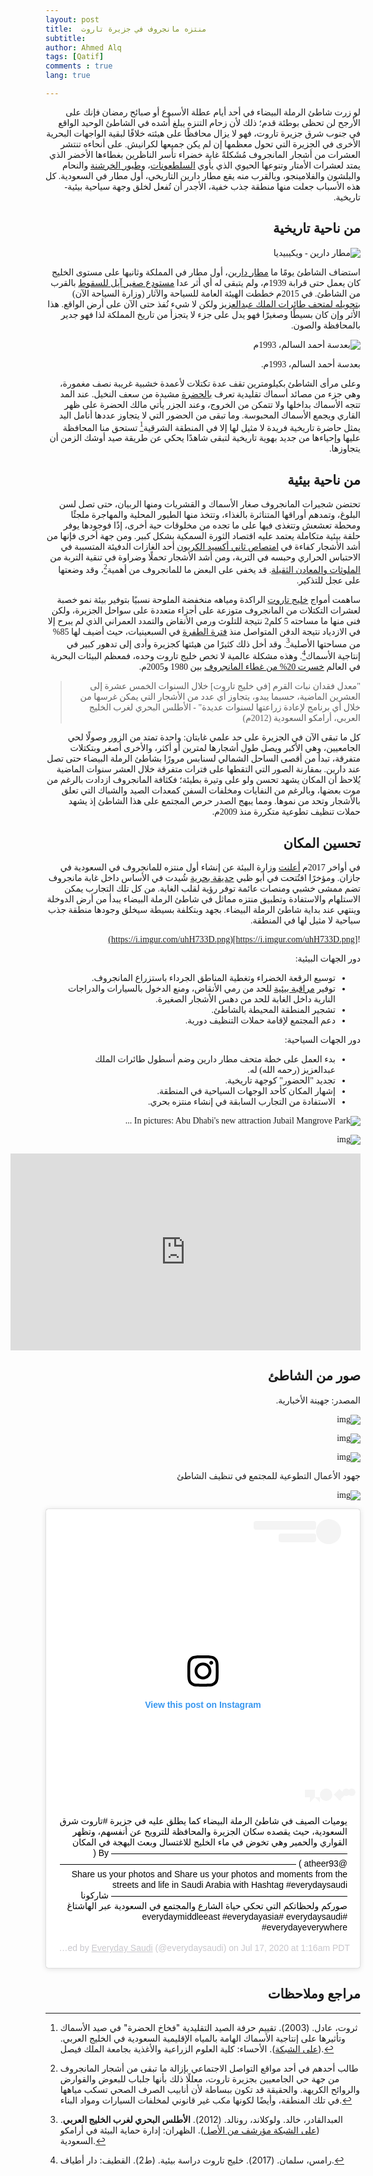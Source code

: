 ```yaml
---
layout: post
title:  منتزه مانجروف في جزيرة تاروت
subtitle: 
author: Ahmed Alq
tags: [Qatif]
comments : true
lang: true

---
```


<div dir="rtl" style="font-family: 'Amiri', serif;" markdown="1">



لو زرت شاطئ الرملة البيضاء في أحد أيام عطلة الأسبوع أو صبائح رمضان فإنك على الأرجح لن تحظى بوطئة قدم؛ ذلك لأن زحام التنزه يبلغ أشده في الشاطئ الوحيد الواقع في جنوب شرق جزيرة تاروت، فهو لا يزال محافظًا على هيئته خلافًا لبقية الواجهات البحرية الأخرى في الجزيرة التي تحول معظمها إن لم يكن جميعها لكرانيش. على أنحاءه تنتشر العشرات من أشجار المانجروف مُشَكلةً غابة خضراء تأسر الناظرين بغطاءها الأخضر الذي يمتد لعشرات الأمتار وتنوعها الحيوي الذي يأوي [السلطعونات](https://ar.wikipedia.org/wiki/%D8%B3%D8%B1%D8%B7%D8%A7%D9%86_%D8%A3%D8%B2%D8%B1%D9%82_%D8%B3%D8%A7%D8%A8%D8%AD)، و[طيور الخرشنة](https://ar.wikipedia.org/wiki/%D8%AE%D8%B1%D8%B4%D9%86%D8%A7%D9%88%D8%A7%D8%AA) والنحام والبلشون والفلامينجو، وبالقرب منه يقع مطار دارين التاريخي، أول مطار في السعودية.  كل هذه الأسباب جعلت منها منطقة جذب خفية، الأجدر أن تُفعل لخلق وجهة سياحية بيئية-تاريخية.



## من ناحية تاريخية

![مطار دارين - ويكيبيديا](https://upload.wikimedia.org/wikipedia/commons/thumb/b/b4/%D8%AE%D9%84%D9%81_%D9%85%D8%B7%D8%A7%D8%B1_%D8%AF%D8%A7%D8%B1%D9%8A%D9%862.jpg/300px-%D8%AE%D9%84%D9%81_%D9%85%D8%B7%D8%A7%D8%B1_%D8%AF%D8%A7%D8%B1%D9%8A%D9%862.jpg)

استضاف الشاطئ يومًا ما [مطار دارين](https://ar.wikipedia.org/wiki/%D9%85%D8%B7%D8%A7%D8%B1_%D8%AF%D8%A7%D8%B1%D9%8A%D9%86)، أول مطار في المملكة وثانيها على مستوى الخليج كان يعمل حتى قرابة 1939م، ولم يتبقى له أي أثر عدا [مستودع صغير آيل للسقوط](http://www.alyaum.com/article/4039296) بالقرب من الشاطئ. في 2015م خططت الهيئة العامة للسياحة والآثار (وزارة السياحة الآن) [بتحويله لمتحف طائرات الملك عبدالعزيز](https://www.alyaum.com/articles/979638/%D8%A7%D9%84%D9%85%D9%85%D9%84%D9%83%D8%A9-%D8%A7%D9%84%D9%8A%D9%88%D9%85/-%D8%AC%D9%88%D9%84%D8%A9-%D9%85%D8%B3%D8%A4%D9%88%D9%84%D9%8A-%D9%87%D9%8A%D8%A6%D8%A9-%D8%A7%D9%84%D8%B3%D9%8A%D8%A7%D8%AD%D8%A9-%D9%81%D9%8A-%D8%A7%D9%84%D9%85%D9%88%D9%82%D8%B9) ولكن لا شيء نُفذ حتى الآن على أرض الواقع. هذا الأثر وإن كان بسيطًا وصغيرًا فهو يدل على جزء لا يتجزأ من تاريخ المملكة لذا فهو جدير بالمحافظة والصون. 

![بعدسة أحمد السالم، 1993م](https://upload.wikimedia.org/wikipedia/commons/6/6a/Ahmed_Al_Salem_1993_6.jpg)

بعدسة أحمد السالم، 1993م.



وعلى مرأى الشاطئ بكيلومترين تقف عدة تكتلات لأعمدة خشبية غريبة نصف مغمورة، وهي جزء من مصائد أسماك تقليدية تعرف [بالحضرة](https://www.spa.gov.sa/2037706) مشيدة من سعف النخيل. عند المد تتجه الأسماك بداخلها ولا تتمكن من الخروج، وعند الجزر يأتي مالك الحضرة على ظهر القاري ويجمع الأسماك المحبوسة. وما تبقى من الحضور التي لا يتجاوز عددها أنامل اليد يمثل حاضرة تاريخية فريدة لا مثيل لها إلا في المنطقة الشرقية[^4] تستحق منا المحافظة عليها وإحياءها من جديد بهوية تاريخية لتبقى شاهدًا يحكي عن طريقة صيد أوشك الزمن أن يتجاوزها.



## من ناحية بيئية

 تحتضن شجيرات المانجروف صغار الأسماك و القشريات ومنها الربيان، حتى تصل لسن البلوغ، وتمدهم أوراقها المتناثرة بالغذاء، وتتخذ منها الطيور المحلية والمهاجرة ملجئًا ومحطة تعشعش وتتغذى فيها على ما تجده من مخلوقات حية أخرى، إذًا فوجودها يوفر حلقة بيئية متكاملة يعتمد عليه اقتصاد الثورة السمكية  بشكل كبير. ومن جهة أخرى فإنها من أشد الأشجار كفاءة في [امتصاص ثاني أكسيد الكربون](https://www.sciencedaily.com/releases/2011/04/110404173247.htm) أحد الغازات الدفيئة المتسببة في الاحتباس الحراري وحبسه في التربة، ومن أشد الأشجار تحملًا وضراوة في تنقية التربة من [الملوثات والمعادن الثقيلة](https://www.scidev.net/global/water/news/mangroves-can-trap-toxic-heavy-metals-says-study.html?__cf_chl_jschl_tk__=002a5a188ef72e9deeb37520a84a7af281605e1e-1594663657-0-AUghZE-llaKozldOVI_j5k66m2KCMKchIV3_y1pdGjE5VUGAv02v-TB-Ejxy0Se5asKPaT8aQuJTMKnFBwD9xbJBXwyggg8Xrxt0Hs16EEUNH7nUgXRZ_fJw-pvzf7WMS6i2c2NOkAHhXPr9Xtf1Ho5YIW4hVgo1x7_Sw_RD_tEtnTMSIQJJEXBN7F8USWIR5RnHBAGpW6Oc-NIkKYSQawEZjCPMrNS6gfyQG1ybCBUxds-f9Cy6fMrTD_aFqYtm6wqKSsroOD5_jYFhDHt55BZIx9BVfMlLVxEVa8JiBjFMdCA_JXBnGAoSBXBn7pI3gHU22Xnr-h0GnM7vsgi1qtDRX_CndLjY95SOEqO7q_q9nWMMBALWnJWdi_kk5gd_gg). قد يخفى على البعض ما للمانجروف من أهمية[^1]، وقد وضعتها على عجل للتذكير.



ساهمت أمواج [خليج تاروت](https://ar.wikipedia.org/wiki/%D8%AE%D9%84%D9%8A%D8%AC_%D8%AA%D8%A7%D8%B1%D9%88%D8%AA) الراكدة ومياهه منخفضة الملوحة نسبيًا بتوفير بيئة نمو خصبة لعشرات التكتلات من المانجروف متوزعة على أجزاء متعددة على سواحل الجزيرة، ولكن فنى منها ما مساحته 5 كلم2 نتيجة للتلوث ورمي الأنقاض والتمدد العمراني الذي لم يبرح  إلا في الازدياد نتيجة الدفن المتواصل منذ [فترة الطفرة](https://ar.wikipedia.org/wiki/%D9%85%D8%B1%D8%AD%D9%84%D8%A9_%D8%A7%D9%84%D8%B7%D9%81%D8%B1%D8%A9) في السبعينيات، حيث أضيف لها 85% من مساحتها الأصلية[^2].  وقد أخل ذلك كثيرًا من هيئتها كجزيرة وأدى إلى تدهور كبير في إنتاجية الأسماك[^3]. وهذه مشكلة عالمية لا تخص خليج تاروت وحده، فمعظم البيئات البحرية في العالم [خسرت 20% من غطاء المانجروف](http://www.fao.org/newsroom/en/news/2008/1000776/index.html) بين 1980 و2005م. 

> "معدل فقدان نبات القرم [في خليج تاروت] خلال السنوات الخمس عشرة إلى العشرين الماضية، حسبما يبدو، يتجاوز أي عدد من الأشجار التي يمكن غرسها من خلال أي برنامج لإعادة زراعتها لسنوات عديدة" - الأطلس البحري لغرب الخليج العربي، أرامكو السعودية (2012م) 



كل ما تبقى الآن في الجزيرة على حد علمي غابتان: واحدة تمتد من الزور وصولًا لحي الجامعيين، وهي الأكبر ويصل طول أشجارها لمترين أو أكثر، والأخرى أصغر وبتكتلات متفرقة، تبدأ من أقصى الساحل الشمالي لسنابس مرورًا بشاطئ الرملة البيضاء حتى تصل عند دارين. بمقارنة الصور التي التقطها على فترات متفرقة خلال العشر سنوات الماضية يُلاحظ أن المكان يشهد تحسن ولو على وتيرة بطيئة؛ فكثافة المانجروف ازدادت بالرغم من موت بعضها، وبالرغم من النفايات ومخلفات السفن كمعدات الصيد والشباك التي تعلق بالأشجار وتحد من نموها. ومما يبهج الصدر حرص المجتمع على هذا الشاطئ إذ يشهد حملات تنظيف تطوعية متكررة منذ 2009م.



##  تحسين المكان



في أواخر 2017م [أعلنت](https://www.spa.gov.sa/1695412) وزارة البيئة عن إنشاء أول منتزه للمانجروف في السعودية في جازان. ومؤخرًا افتُتحت في أبو ظبي [حديقة بحرية](https://park.jubailisland.ae/arabic) شُيدت في الأساس داخل غابة مانجروف تضم ممشى خشبي ومنصات عائمة توفر رؤية لقلب الغابة. من كل تلك التجارب يمكن الاستلهام والاستفادة وتطبيق منتزه مماثل في شاطئ الرملة البيضاء يبدأ من أرض الدوخلة وينتهي عند بداية شاطئ الرملة البيضاء. بجهد وبتكلفة بسيطة سيخلق وجودها منطقة جذب سياحية لا مثيل لها في المنطقة. 

![https://i.imgur.com/uhH733D.png](https://i.imgur.com/uhH733D.png)



دور الجهات البيئية:



* توسيع الرقعة الخضراء وتغطية المناطق الجرداء باستزراع المانجروف.
* توفير [مراقبة بيئية](https://aawsat.com/home/article/1375256/%D8%A7%D9%84%D8%B3%D8%B9%D9%88%D8%AF%D9%8A%D8%A9-%D8%AA%D8%AA%D8%AC%D9%87-%D9%84%D8%A5%D8%B7%D9%84%D8%A7%D9%82-%C2%AB%D8%B4%D8%B1%D8%B7%D8%A9-%D8%A8%D9%8A%D8%A6%D9%8A%D8%A9%C2%BB-%D9%88%D8%A7%D9%84%D8%B9%D9%82%D9%88%D8%A8%D8%A7%D8%AA-%D8%AA%D8%B5%D9%84-%D9%84%D9%84%D8%BA%D8%B1%D8%A7%D9%85%D8%A9-%D9%88%D8%A7%D9%84%D8%B3%D8%AC%D9%86?utm_source=dlvr.it&utm_medium=twitter) للحد من رمي الأنقاض، ومنع الدخول بالسيارات والدراجات النارية داخل الغابة للحد من دهس الأشجار الصغيرة.
* تشجير المنطقة المحيطة بالشاطئ. 
* دعم المجتمع لإقامة حملات التنظيف دورية.



دور الجهات السياحية:



* بدء العمل على خطة متحف مطار دارين وضم أسطول طائرات الملك عبدالعزيز (رحمه الله) له. 
* تجديد "الحضور" كوجهة تاريخية. 
* إشهار المكان كأحد الوجهات السياحية في المنطقة.
* الاستفادة من التجارب السابقة في إنشاء منتزه بحري. 

![In pictures: Abu Dhabi's new attraction Jubail Mangrove Park ...](https://www.arabianbusiness.com/public/images/2020/02/20/Jubail-Mangrove-Park_Abu-Dhabi-5.jpg)



![img](https://assets.website-files.com/5e294486927059de5642492f/5e297594dda3ba86741b86d1_Intro.jpg) 



<iframe width="560" height="315" src="https://www.youtube.com/embed/YDNAV16FZGk" frameborder="0" allow="accelerometer; autoplay; encrypted-media; gyroscope; picture-in-picture" allowfullscreen></iframe>

## صور من الشاطئ



المصدر: جهينة الأخبارية.

![img](https://juhaina.in/media/lib/pics/1526661710.jpg)

![img](https://juhaina.in/media/lib/pics/1526661716.jpg)

![img](https://juhaina.in/media/lib/pics/1526661703.jpg)

جهود الأعمال التطوعية للمجتمع في تنظيف الشاطئ

![img](https://www.juhaina.in/media/lib/pics/1556847563.jpg)

<blockquote class="instagram-media" data-instgrm-captioned data-instgrm-permalink="https://www.instagram.com/p/CCvHSvipRyA/?utm_source=ig_embed&amp;utm_campaign=loading" data-instgrm-version="12" style=" background:#FFF; border:0; border-radius:3px; box-shadow:0 0 1px 0 rgba(0,0,0,0.5),0 1px 10px 0 rgba(0,0,0,0.15); margin: 1px; max-width:540px; min-width:326px; padding:0; width:99.375%; width:-webkit-calc(100% - 2px); width:calc(100% - 2px);"><div style="padding:16px;"> <a href="https://www.instagram.com/p/CCvHSvipRyA/?utm_source=ig_embed&amp;utm_campaign=loading" style=" background:#FFFFFF; line-height:0; padding:0 0; text-align:center; text-decoration:none; width:100%;" target="_blank"> <div style=" display: flex; flex-direction: row; align-items: center;"> <div style="background-color: #F4F4F4; border-radius: 50%; flex-grow: 0; height: 40px; margin-right: 14px; width: 40px;"></div> <div style="display: flex; flex-direction: column; flex-grow: 1; justify-content: center;"> <div style=" background-color: #F4F4F4; border-radius: 4px; flex-grow: 0; height: 14px; margin-bottom: 6px; width: 100px;"></div> <div style=" background-color: #F4F4F4; border-radius: 4px; flex-grow: 0; height: 14px; width: 60px;"></div></div></div><div style="padding: 19% 0;"></div> <div style="display:block; height:50px; margin:0 auto 12px; width:50px;"><svg width="50px" height="50px" viewBox="0 0 60 60" version="1.1" xmlns="https://www.w3.org/2000/svg" xmlns:xlink="https://www.w3.org/1999/xlink"><g stroke="none" stroke-width="1" fill="none" fill-rule="evenodd"><g transform="translate(-511.000000, -20.000000)" fill="#000000"><g><path d="M556.869,30.41 C554.814,30.41 553.148,32.076 553.148,34.131 C553.148,36.186 554.814,37.852 556.869,37.852 C558.924,37.852 560.59,36.186 560.59,34.131 C560.59,32.076 558.924,30.41 556.869,30.41 M541,60.657 C535.114,60.657 530.342,55.887 530.342,50 C530.342,44.114 535.114,39.342 541,39.342 C546.887,39.342 551.658,44.114 551.658,50 C551.658,55.887 546.887,60.657 541,60.657 M541,33.886 C532.1,33.886 524.886,41.1 524.886,50 C524.886,58.899 532.1,66.113 541,66.113 C549.9,66.113 557.115,58.899 557.115,50 C557.115,41.1 549.9,33.886 541,33.886 M565.378,62.101 C565.244,65.022 564.756,66.606 564.346,67.663 C563.803,69.06 563.154,70.057 562.106,71.106 C561.058,72.155 560.06,72.803 558.662,73.347 C557.607,73.757 556.021,74.244 553.102,74.378 C549.944,74.521 548.997,74.552 541,74.552 C533.003,74.552 532.056,74.521 528.898,74.378 C525.979,74.244 524.393,73.757 523.338,73.347 C521.94,72.803 520.942,72.155 519.894,71.106 C518.846,70.057 518.197,69.06 517.654,67.663 C517.244,66.606 516.755,65.022 516.623,62.101 C516.479,58.943 516.448,57.996 516.448,50 C516.448,42.003 516.479,41.056 516.623,37.899 C516.755,34.978 517.244,33.391 517.654,32.338 C518.197,30.938 518.846,29.942 519.894,28.894 C520.942,27.846 521.94,27.196 523.338,26.654 C524.393,26.244 525.979,25.756 528.898,25.623 C532.057,25.479 533.004,25.448 541,25.448 C548.997,25.448 549.943,25.479 553.102,25.623 C556.021,25.756 557.607,26.244 558.662,26.654 C560.06,27.196 561.058,27.846 562.106,28.894 C563.154,29.942 563.803,30.938 564.346,32.338 C564.756,33.391 565.244,34.978 565.378,37.899 C565.522,41.056 565.552,42.003 565.552,50 C565.552,57.996 565.522,58.943 565.378,62.101 M570.82,37.631 C570.674,34.438 570.167,32.258 569.425,30.349 C568.659,28.377 567.633,26.702 565.965,25.035 C564.297,23.368 562.623,22.342 560.652,21.575 C558.743,20.834 556.562,20.326 553.369,20.18 C550.169,20.033 549.148,20 541,20 C532.853,20 531.831,20.033 528.631,20.18 C525.438,20.326 523.257,20.834 521.349,21.575 C519.376,22.342 517.703,23.368 516.035,25.035 C514.368,26.702 513.342,28.377 512.574,30.349 C511.834,32.258 511.326,34.438 511.181,37.631 C511.035,40.831 511,41.851 511,50 C511,58.147 511.035,59.17 511.181,62.369 C511.326,65.562 511.834,67.743 512.574,69.651 C513.342,71.625 514.368,73.296 516.035,74.965 C517.703,76.634 519.376,77.658 521.349,78.425 C523.257,79.167 525.438,79.673 528.631,79.82 C531.831,79.965 532.853,80.001 541,80.001 C549.148,80.001 550.169,79.965 553.369,79.82 C556.562,79.673 558.743,79.167 560.652,78.425 C562.623,77.658 564.297,76.634 565.965,74.965 C567.633,73.296 568.659,71.625 569.425,69.651 C570.167,67.743 570.674,65.562 570.82,62.369 C570.966,59.17 571,58.147 571,50 C571,41.851 570.966,40.831 570.82,37.631"></path></g></g></g></svg></div><div style="padding-top: 8px;"> <div style=" color:#3897f0; font-family:Arial,sans-serif; font-size:14px; font-style:normal; font-weight:550; line-height:18px;"> View this post on Instagram</div></div><div style="padding: 12.5% 0;"></div> <div style="display: flex; flex-direction: row; margin-bottom: 14px; align-items: center;"><div> <div style="background-color: #F4F4F4; border-radius: 50%; height: 12.5px; width: 12.5px; transform: translateX(0px) translateY(7px);"></div> <div style="background-color: #F4F4F4; height: 12.5px; transform: rotate(-45deg) translateX(3px) translateY(1px); width: 12.5px; flex-grow: 0; margin-right: 14px; margin-left: 2px;"></div> <div style="background-color: #F4F4F4; border-radius: 50%; height: 12.5px; width: 12.5px; transform: translateX(9px) translateY(-18px);"></div></div><div style="margin-left: 8px;"> <div style=" background-color: #F4F4F4; border-radius: 50%; flex-grow: 0; height: 20px; width: 20px;"></div> <div style=" width: 0; height: 0; border-top: 2px solid transparent; border-left: 6px solid #f4f4f4; border-bottom: 2px solid transparent; transform: translateX(16px) translateY(-4px) rotate(30deg)"></div></div><div style="margin-left: auto;"> <div style=" width: 0px; border-top: 8px solid #F4F4F4; border-right: 8px solid transparent; transform: translateY(16px);"></div> <div style=" background-color: #F4F4F4; flex-grow: 0; height: 12px; width: 16px; transform: translateY(-4px);"></div> <div style=" width: 0; height: 0; border-top: 8px solid #F4F4F4; border-left: 8px solid transparent; transform: translateY(-4px) translateX(8px);"></div></div></div></a> <p style=" margin:8px 0 0 0; padding:0 4px;"> <a href="https://www.instagram.com/p/CCvHSvipRyA/?utm_source=ig_embed&amp;utm_campaign=loading" style=" color:#000; font-family:Arial,sans-serif; font-size:14px; font-style:normal; font-weight:normal; line-height:17px; text-decoration:none; word-wrap:break-word;" target="_blank">يوميات الصيف في شاطئ الرملة البيضاء كما يطلق عليه في جزيرة #تاروت شرق السعودية، حيث يقصده سكان الجزيرة والمحافظة للترويح عن أنفسهم، وتظهر القواري والحمير وهي تخوض في ماء الخليج للاغتسال وبعث البهجة في المكان ——————————————————————————— By (‏ ‏ ‏@atheer93 ) ——————————————————————————— Share us your photos and Share us your photos and moments from the streets and life in Saudi Arabia with Hashtag #everydaysaudi ——————————————————————————— ‏‎شاركونا صوركم ولحظاتكم التي تحكي حياة الشارع والمجتمع في السعودية عبر الهاشتاغ #everydaysaudi  ‏#everydaymiddleeast #everydayasia #everydayeverywhere</a></p> <p style=" color:#c9c8cd; font-family:Arial,sans-serif; font-size:14px; line-height:17px; margin-bottom:0; margin-top:8px; overflow:hidden; padding:8px 0 7px; text-align:center; text-overflow:ellipsis; white-space:nowrap;">A post shared by <a href="https://www.instagram.com/everydaysaudi/?utm_source=ig_embed&amp;utm_campaign=loading" style=" color:#c9c8cd; font-family:Arial,sans-serif; font-size:14px; font-style:normal; font-weight:normal; line-height:17px;" target="_blank"> Everyday Saudi</a> (@everydaysaudi) on <time style=" font-family:Arial,sans-serif; font-size:14px; line-height:17px;" datetime="2020-07-17T08:16:17+00:00">Jul 17, 2020 at 1:16am PDT</time></p></div></blockquote>
<script async src="//www.instagram.com/embed.js"></script>

## مراجع وملاحظات

[^1]: طالب أحدهم في أحد مواقع التواصل الاجتماعي بإزالة ما تبقى من أشجار المانجروف من جهة حي الجامعيين بجزيرة تاروت، معللًا ذلك بأنها جلباب للبعوض والقوارض والروائح الكريهة. والحقيقة قد تكون ببساطة لأن أنابيب الصرف الصحي تسكب مياهها في تلك المنطقة، وأيضًا لكونها مكب غير قانوني لمخلفات السيارات ومواد البناء.

[^2]: العبدالقادر، خالد. ولوكلاند، رونالد.  (2012). **الأطلس البحري لغرب الخليج العربي**. ([على الشبكة مؤرشف من الأصل](https://web.archive.org/web/20170627140402/http://www.saudiaramco.com/ar/home/news-media/publications/books/Atlasmarine.html)). الظهران: إدارة حماية البيئة في أرامكو السعودية.
[^3]: رامس، سلمان. (2017). خليج تاروت دراسة بيئية. (ط2). القطيف: دار أطياف.

[^4]: ثروت، عادل. (2003). تقييم حرفة الصيد التقليدية "فخاخ الحضرة" في صيد الأسماك وتأثيرها على إنتاجية الأسماك الهامة بالمياه الإقليمية السعودية في الخليج العربي. ([على الشبكة](https://www.kfu.edu.sa/ar/Deans/Research/Documents/3017.pdf)). الأحساء: كلية العلوم الزراعية والأغذية بجامعة الملك فيصل.

</div>